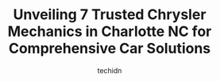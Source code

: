 ---
layout: ampstory
image: https://images.unsplash.com/photo-1639928845095-b2c86c3cde80?ixlib=rb-4.0.3&ixid=MnwxMjA3fDB8MHxwaG90by1wYWdlfHx8fGVufDB8fHx8&auto=format&fit=crop&w=640&h=853&q=80
author: techidn
featured: false
description: When it comes to finding reliable automotive experts in Charlotte NC, USA, look no further than the 7 best Chrysler Mechanic in the area. With their exceptional skills and dedication to prov
title: Unveiling 7 Trusted Chrysler Mechanics in Charlotte NC for Comprehensive Car Solutions
cover:
   title: Unveiling 7 Trusted Chrysler Mechanics in Charlotte NC for Comprehensive Car Solutions
   subtitle: Rickpate
   background: https://images.unsplash.com/photo-1639928845095-b2c86c3cde80?ixlib=rb-4.0.3&ixid=MnwxMjA3fDB8MHxwaG90by1wYWdlfHx8fGVufDB8fHx8&auto=format&fit=crop&w=640&h=853&q=80

pages: 
 - layout: thirds
   top: <h1>#1 Woodies Auto Service and Repair Centers</h1>
   bottom: "<p>Woodies continues to be my go to shop. I recently had a new vibration in my low mileage (75,000) 2010 Corolla. Woodies did a complete inspection and discovered that the</p>"
   background: https://www.knot35.com/toplist/wp-content/uploads/2023/06/best-chrysler-mechanic-1-in-charlotte-nc-1685837933.jpeg
   backgroundblur: true
 - layout: thirds
   top: <h1>#2 Woodies Auto Service and Repair Centers</h1>
   bottom: "<p>520 N Tryon St, Charlotte, NC 28202, United States</p>"
   background: https://www.knot35.com/toplist/wp-content/uploads/2023/06/best-chrysler-mechanic-2-in-charlotte-nc-1685837933.jpeg
   cta:
      link: https://www.knot35.com/toplist/unveiling-7-trusted-chrysler-mechanics-in-charlotte-nc-for-comprehensive-car-solutions/
      text: Unveiling 7 Trusted Chrysler Mechanics in Charlotte NC for Comprehensive Car Solutions
 - layout: thirds
   top: <h1>#3 Auto Shop of the Carolinas</h1>
   bottom: "<p>234 E Cama St, Charlotte, NC 28217, United States</p>"
   background: https://www.knot35.com/toplist/wp-content/uploads/2023/06/best-chrysler-mechanic-3-in-charlotte-nc-1685837934.png
   cta:
      link: https://www.knot35.com/toplist/unveiling-7-trusted-chrysler-mechanics-in-charlotte-nc-for-comprehensive-car-solutions/
      text: Unveiling 7 Trusted Chrysler Mechanics in Charlotte NC for Comprehensive Car Solutions
 - layout: thirds
   top: <h1>#4 Porkys Auto Repair</h1>
   bottom: "<p>5905 Albemarle Rd, Charlotte, NC 28212, United States</p>"
   background: https://images.unsplash.com/photo-1561679660-d00ee1e0dc8e?ixlib=rb-4.0.3&ixid=MnwxMjA3fDB8MHxwaG90by1wYWdlfHx8fGVufDB8fHx8&auto=format&fit=crop&w=640&h=853&q=80
   cta:
      link: https://www.knot35.com/toplist/unveiling-7-trusted-chrysler-mechanics-in-charlotte-nc-for-comprehensive-car-solutions/
      text: Unveiling 7 Trusted Chrysler Mechanics in Charlotte NC for Comprehensive Car Solutions
 - layout: thirds
   top: <h1>#5 MP Motorwerks</h1>
   bottom: "<p>4044 South Blvd unit a, Charlotte, NC 28209, United States</p>"
   background: https://images.unsplash.com/photo-1527067829737-402993088e6b?ixlib=rb-4.0.3&ixid=MnwxMjA3fDB8MHxwaG90by1wYWdlfHx8fGVufDB8fHx8&auto=format&fit=crop&w=640&h=853&q=80
   cta:
      link: https://www.knot35.com/toplist/unveiling-7-trusted-chrysler-mechanics-in-charlotte-nc-for-comprehensive-car-solutions/
      text: Unveiling 7 Trusted Chrysler Mechanics in Charlotte NC for Comprehensive Car Solutions
 - layout: thirds
   top: <h1>#6 EU Auto</h1>
   bottom: "<p>315 Quincey St, Charlotte, NC 28203, United States</p>"
   background: https://images.unsplash.com/photo-1488554378835-f7acf46e6c98?ixlib=rb-4.0.3&ixid=MnwxMjA3fDB8MHxwaG90by1wYWdlfHx8fGVufDB8fHx8&auto=format&fit=crop&w=640&h=853&q=80
   cta:
      link: https://www.knot35.com/toplist/unveiling-7-trusted-chrysler-mechanics-in-charlotte-nc-for-comprehensive-car-solutions/
      text: Unveiling 7 Trusted Chrysler Mechanics in Charlotte NC for Comprehensive Car Solutions
 - layout: thirds
   top: <h1>#7 Baker Auto / Lacys Alignment</h1>
   bottom: "<p>315 Quincy St A, Charlotte, NC 28203, United States</p>"
   background: https://images.unsplash.com/photo-1567095761054-7a02e69e5c43?ixlib=rb-4.0.3&ixid=MnwxMjA3fDB8MHxwaG90by1wYWdlfHx8fGVufDB8fHx8&auto=format&fit=crop&w=640&h=853&q=80
   cta:
      link: https://www.knot35.com/toplist/unveiling-7-trusted-chrysler-mechanics-in-charlotte-nc-for-comprehensive-car-solutions/
      text: Unveiling 7 Trusted Chrysler Mechanics in Charlotte NC for Comprehensive Car Solutions
 - layout: thirds
   middle: Continue reading...
   background: https://images.unsplash.com/photo-1522441815192-d9f04eb0615c?ixlib=rb-4.0.3&ixid=MnwxMjA3fDB8MHxwaG90by1wYWdlfHx8fGVufDB8fHx8&auto=format&fit=crop&w=640&h=853&q=80
   cta:
      link: https://www.knot35.com/toplist/unveiling-7-trusted-chrysler-mechanics-in-charlotte-nc-for-comprehensive-car-solutions/
      text: Unveiling 7 Trusted Chrysler Mechanics in Charlotte NC for Comprehensive Car Solutions
      
---